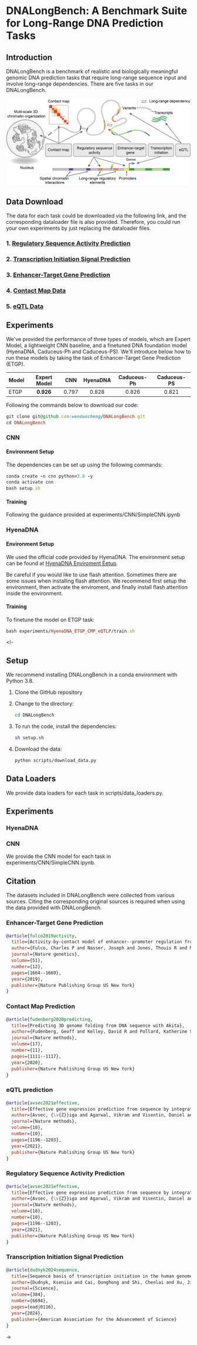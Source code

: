 <h1>DNALongBench: A Benchmark Suite for Long-Range DNA Prediction Tasks</h1>

<h2>Introduction</h2>

DNALongBench is a benchmark of realistic and biologically meaningful genomic DNA prediction tasks that require long-range sequence input and involve long-range dependencies. There are five tasks in our DNALongBench.

![image](./Figure1.v1.png)

<h2>Data Download</h2>

The data for each task could be downloaded via the following link, and the corresponding dataloader file is also provided. Therefore, you could run your own experiments by just replacing the dataloader files. 

### 1. [Regulatory Sequence Activity Prediction](https://dataverse.harvard.edu/privateurl.xhtml?token=4c6b250c-26fc-412a-b3e1-bc15f1332f0c)

### 2. [Transcription Initiation Signal Prediction](https://dataverse.harvard.edu/privateurl.xhtml?token=9810103a-b8b8-4a4d-95c4-b26b6e153446)

### 3. [Enhancer-Target Gene Prediction](https://dataverse.harvard.edu/privateurl.xhtml?token=c238c0dd-528f-4d04-a3c8-0ff1eee1d651)

### 4. [Contact Map Data](https://dataverse.harvard.edu/privateurl.xhtml?token=a990b515-d76e-4b63-ba74-5c78c469ae53)

### 5. [eQTL Data](https://dataverse.harvard.edu/privateurl.xhtml?token=93d446a5-9c75-44bf-be1c-7622563c48d0)

<h2>Experiments</h2>

We've provided the performance of three types of models, which are Expert Model, a lightweight CNN baseline, and a finetuned DNA foundation model (HyenaDNA, Caduceus-Ph and Caduceus-PS). We'll introduce below how to run these models by taking the task of Enhancer-Target Gene Prediction (ETGP).

| Model |   Expert Model   |  CNN   |  HyenaDNA  |  Caduceus-Ph  |   Caduceus-PS    |   
|:---------------|:---------:|:---------:|:---------:|:---------:|:----------:|
| ETGP        |   **0.926**   |  0.797   |   0.828    |   0.826    |   0.821    |   

<Download Code>

Following the commands below to download our code:

```ruby
git clone git@github.com:wenduocheng/DNALongBench.git
cd DNALongBench
```

<h3>CNN</h3>

<h4>Environment Setup</h4>

The dependencies can be set up using the following commands:

```ruby
conda create -n cnn python=3.8 -y 
conda activate cnn 
bash setup.sh 
```

<h4>Training</h4>

Following the guidance provided at experiments/CNN/SimpleCNN.ipynb

<h3>HyenaDNA</h3>

<h4>Environment Setup</h4>

We used the official code provided by HyenaDNA. The environment setup can be found at <a href="https://github.com/HazyResearch/hyena-dna?tab=readme-ov-file#dependencies">HyenaDNA Enviroment Eetup</a>.

Be careful if you would like to use flash attention. Sometimes there are some issues when installing flash attention. We recommend first setup the environment, then activate the enviroment, and finally install flash attention inside the environment. 

<h4>Training</h4>

To finetune the model on ETGP task: 

```ruby
bash experiments/HyenaDNA_ETGP_CMP_eQTLP/train.sh
```


<!-
## Setup
We recommend installing DNALongBench in a conda environment with Python 3.8.

1. Clone the GitHub repository

2. Change to the directory:
   ```bash
   cd DNALongBench
   ```

3. To run the code, install the dependencies:
   ```bash
   sh setup.sh 
   ```

4. Download the data:
   ```bash
   python scripts/download_data.py
   ```
## Data Loaders
We provide data loaders for each task in scripts/data_loaders.py.

## Experiments
### HyenaDNA

### CNN
We provide the CNN model for each task in experiments/CNN/SimpleCNN.ipynb.

## Citation 
The datasets included in DNALongBench were collected from various sources. Citing the corresponding original sources is required when using the data provided with DNALongBench.

### Enhancer-Target Gene Prediction
```bibtex
@article{fulco2019activity,
  title={Activity-by-contact model of enhancer--promoter regulation from thousands of CRISPR perturbations},
  author={Fulco, Charles P and Nasser, Joseph and Jones, Thouis R and Munson, Glen and Bergman, Drew T and Subramanian, Vidya and Grossman, Sharon R and Anyoha, Rockwell and Doughty, Benjamin R and Patwardhan, Tejal A and others},
  journal={Nature genetics},
  volume={51},
  number={12},
  pages={1664--1669},
  year={2019},
  publisher={Nature Publishing Group US New York}
}
```

### Contact Map Prediction

```bibtex
@article{fudenberg2020predicting,
  title={Predicting 3D genome folding from DNA sequence with Akita},
  author={Fudenberg, Geoff and Kelley, David R and Pollard, Katherine S},
  journal={Nature methods},
  volume={17},
  number={11},
  pages={1111--1117},
  year={2020},
  publisher={Nature Publishing Group US New York}
}
```

### eQTL prediction
```bibtex
@article{avsec2021effective,
  title={Effective gene expression prediction from sequence by integrating long-range interactions},
  author={Avsec, {\v{Z}}iga and Agarwal, Vikram and Visentin, Daniel and Ledsam, Joseph R and Grabska-Barwinska, Agnieszka and Taylor, Kyle R and Assael, Yannis and Jumper, John and Kohli, Pushmeet and Kelley, David R},
  journal={Nature methods},
  volume={18},
  number={10},
  pages={1196--1203},
  year={2021},
  publisher={Nature Publishing Group US New York}
}
```

### Regulatory Sequence Activity Prediction
```bibtex
@article{avsec2021effective,
  title={Effective gene expression prediction from sequence by integrating long-range interactions},
  author={Avsec, {\v{Z}}iga and Agarwal, Vikram and Visentin, Daniel and Ledsam, Joseph R and Grabska-Barwinska, Agnieszka and Taylor, Kyle R and Assael, Yannis and Jumper, John and Kohli, Pushmeet and Kelley, David R},
  journal={Nature methods},
  volume={18},
  number={10},
  pages={1196--1203},
  year={2021},
  publisher={Nature Publishing Group US New York}
}
```

### Transcription Initiation Signal Prediction
```bibtex
@article{dudnyk2024sequence,
  title={Sequence basis of transcription initiation in the human genome},
  author={Dudnyk, Kseniia and Cai, Donghong and Shi, Chenlai and Xu, Jian and Zhou, Jian},
  journal={Science},
  volume={384},
  number={6694},
  pages={eadj0116},
  year={2024},
  publisher={American Association for the Advancement of Science}
}
```
->


